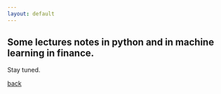 ```yaml
---
layout: default
---
```


## Some lectures notes in python and in machine learning in finance.


Stay tuned.

[back](./)
